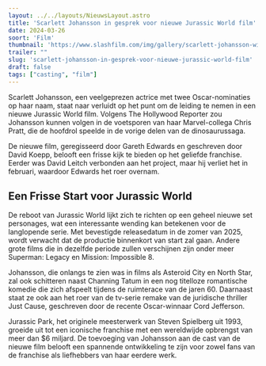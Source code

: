 ```yaml
---
layout: ../../layouts/NieuwsLayout.astro
title: 'Scarlett Johansson in gesprek voor nieuwe Jurassic World film'
date: 2024-03-26
soort: 'Film'
thumbnail: 'https://www.slashfilm.com/img/gallery/scarlett-johansson-will-run-away-from-dinosaurs-in-new-jurassic-world-movie/intro-1711384404.jpg'
trailer: ""
slug: 'scarlett-johansson-in-gesprek-voor-nieuwe-jurassic-world-film'
draft: false
tags: ["casting", "film"]
---
```


Scarlett Johansson, een veelgeprezen actrice met twee Oscar-nominaties op haar naam, staat naar verluidt op het punt om de leiding te nemen in een nieuwe Jurassic World film. Volgens The Hollywood Reporter zou Johansson kunnen volgen in de voetsporen van haar Marvel-collega Chris Pratt, die de hoofdrol speelde in de vorige delen van de dinosaurussaga.

De nieuwe film, geregisseerd door Gareth Edwards en geschreven door David Koepp, belooft een frisse kijk te bieden op het geliefde franchise. Eerder was David Leitch verbonden aan het project, maar hij verliet het in februari, waardoor Edwards het roer overnam.

## Een Frisse Start voor Jurassic World

De reboot van Jurassic World lijkt zich te richten op een geheel nieuwe set personages, wat een interessante wending kan betekenen voor de langlopende serie. Met bevestigde releasedatum in de zomer van 2025, wordt verwacht dat de productie binnenkort van start zal gaan. Andere grote films die in dezelfde periode zullen verschijnen zijn onder meer Superman: Legacy en Mission: Impossible 8.

Johansson, die onlangs te zien was in films als Asteroid City en North Star, zal ook schitteren naast Channing Tatum in een nog titelloze romantische komedie die zich afspeelt tijdens de ruimterace van de jaren 60. Daarnaast staat ze ook aan het roer van de tv-serie remake van de juridische thriller Just Cause, geschreven door de recente Oscar-winnaar Cord Jefferson.

Jurassic Park, het originele meesterwerk van Steven Spielberg uit 1993, groeide uit tot een iconische franchise met een wereldwijde opbrengst van meer dan $6 miljard. De toevoeging van Johansson aan de cast van de nieuwe film belooft een spannende ontwikkeling te zijn voor zowel fans van de franchise als liefhebbers van haar eerdere werk.
